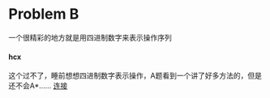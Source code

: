 # Problem B

一个很精彩的地方就是用四进制数字来表示操作序列

#### hcx
这个过不了，睡前想想四进制数字表示操作，A题看到一个讲了好多方法的，但是还不会A*……
[连接](https://www.cnblogs.com/zufezzt/p/5659276.html)

